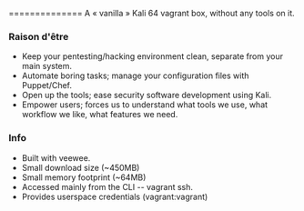 ==============
A « vanilla » Kali 64 vagrant box, without any tools on it.

### Raison d'être
* Keep your pentesting/hacking environment clean, separate from your main system.
* Automate boring tasks; manage your configuration files with Puppet/Chef.
* Open up the tools; ease security software development using Kali. 
* Empower users; forces us to understand what tools we use, what workflow we like, what features we need.

### Info
* Built with veewee.
* Small download size (~450MB) 
* Small memory footprint (~64MB)
* Accessed mainly from the CLI -- vagrant ssh.
* Provides userspace credentials (vagrant:vagrant)
